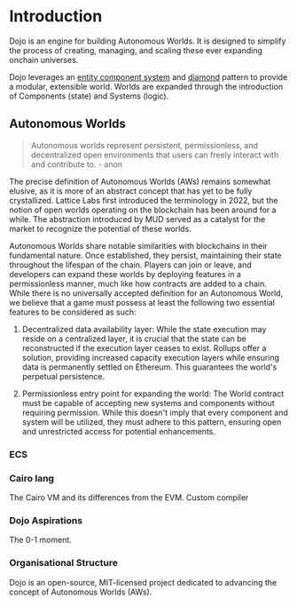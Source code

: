 # Introduction

Dojo is an engine for building Autonomous Worlds. It is designed to simplify the process of creating, managing, and scaling these ever expanding onchain universes.

Dojo leverages an [entity component system](https://en.wikipedia.org/wiki/Entity_component_system) and [diamond](https://eips.ethereum.org/EIPS/eip-2535) pattern to provide a modular, extensible world. Worlds are expanded through the introduction of Components (state) and Systems (logic).

## Autonomous Worlds

> Autonomous worlds represent persistent, permissionless, and decentralized open environments that users can freely interact with and contribute to. - anon

The precise definition of Autonomous Worlds (AWs) remains somewhat elusive, as it is more of an abstract concept that has yet to be fully crystallized. Lattice Labs first introduced the terminology in 2022, but the notion of open worlds operating on the blockchain has been around for a while. The abstraction introduced by MUD served as a catalyst for the market to recognize the potential of these worlds.

Autonomous Worlds share notable similarities with blockchains in their fundamental nature. Once established, they persist, maintaining their state throughout the lifespan of the chain. Players can join or leave, and developers can expand these worlds by deploying features in a permissionless manner, much like how contracts are added to a chain. While there is no universally accepted definition for an Autonomous World, we believe that a game must possess at least the following two essential features to be considered as such:

1. Decentralized data availability layer: While the state execution may reside on a centralized layer, it is crucial that the state can be reconstructed if the execution layer ceases to exist. Rollups offer a solution, providing increased capacity execution layers while ensuring data is permanently settled on Ethereum. This guarantees the world's perpetual persistence.

2. Permissionless entry point for expanding the world: The World contract must be capable of accepting new systems and components without requiring permission. While this doesn't imply that every component and system will be utilized, they must adhere to this pattern, ensuring open and unrestricted access for potential enhancements.

### ECS

### Cairo lang

The Cairo VM and its differences from the EVM.
Custom compiler

### Dojo Aspirations

The 0-1 moment. 

### Organisational Structure

Dojo is an open-source, MIT-licensed project dedicated to advancing the concept of Autonomous Worlds (AWs).
